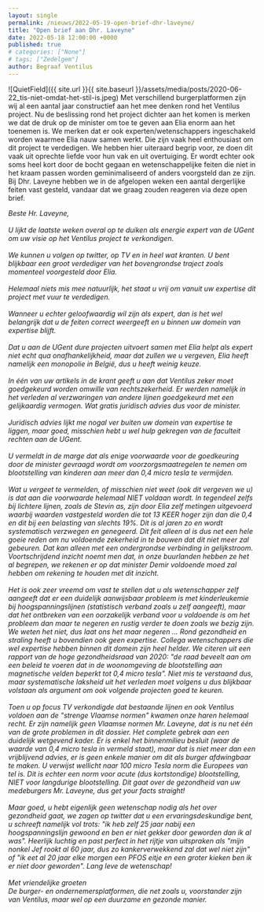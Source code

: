 ```yaml
---
layout: single
permalink: /nieuws/2022-05-19-open-brief-dhr-laveyne/
title: "Open brief aan Dhr. Laveyne"
date: 2022-05-18 12:00:00 +0000
published: true
# categories: ["None"]
# tags: ["Zedelgem"]
author: Begraaf Ventilus
---
```

![QuietField]({{ site.url }}{{ site.baseurl }}/assets/media/posts/2020-06-22_tis-niet-omdat-het-stil-is.jpeg)
Met verschillend burgerplatformen zijn wij al een aantal jaar constructief aan het mee denken rond het Ventilus project.
Nu de beslissing rond het project dichter aan het komen is merken we dat de druk op de minister om toe te geven aan Elia enorm aan het toenemen is.
We merken dat er ook experten/wetenschappers ingeschakeld worden waarmee Elia nauw samen werkt. Die zijn vaak heel enthousiast om dit project te verdedigen.
We hebben hier uiteraard begrip voor, ze doen dit vaak uit oprechte liefde voor hun vak en uit overtuiging.
Er wordt echter ook soms heel kort door de bocht gegaan en wetenschappelijke feiten die niet in het kraam passen worden geminimaliseerd of anders voorgsteld dan ze zijn.
Bij Dhr. Laveyne hebben we in de afgelopen weken een aantal dergerlijke feiten vast gesteld, vandaar dat we graag zouden reageren via deze open brief.

<i>
Beste Hr. Laveyne,</br>
</br>
U lijkt de laatste weken overal op te duiken als energie expert van de UGent om uw visie op het Ventilus project te verkondigen.</br> 
</br>
We kunnen u volgen op twitter, op TV en in heel wat kranten. U bent blijkbaar een groot verdediger van het bovengrondse traject zoals momenteel voorgesteld door Elia.</br>
</br>
Helemaal niets mis mee natuurlijk, het staat u vrij om vanuit uw expertise dit project met vuur te verdedigen.</br>
</br>
Wanneer u echter geloofwaardig wil zijn als expert, dan is het wel belangrijk dat u de feiten correct weergeeft en u binnen uw domein van expertise blijft.</br>
</br>
Dat u aan de UGent dure projecten uitvoert samen met Elia helpt als expert niet echt qua onafhankelijkheid, maar dat zullen we u vergeven, Elia heeft namelijk een monopolie in België, dus u heeft weinig keuze.</br>
</br>
In één van uw artikels in de krant geeft u aan dat Ventilus zeker moet goedgekeurd worden omwille van rechtszekerheid. Er werden namelijk in het verleden al verzwaringen van andere lijnen goedgekeurd met een gelijkaardig vermogen. Wat gratis juridisch advies dus voor de minister.</br>
</br>
Juridisch advies lijkt me nogal ver buiten uw domein van expertise te liggen, maar goed, misschien hebt u wel hulp gekregen van de faculteit rechten aan de UGent.</br>
</br>
U vermeldt in de marge dat als enige voorwaarde voor de goedkeuring door de minister gevraagd wordt om voorzorgsmaatregelen te nemen om blootstelling van kinderen aan meer dan 0,4 micro tesla te vermijden.</br>
</br>
Wat u vergeet te vermelden, of misschien niet weet (ook dit vergeven we u) is dat aan die voorwaarde helemaal NIET voldaan wordt. In tegendeel zelfs bij lichtere lijnen, zoals de Stevin as, zijn door Elia zelf metingen uitgevoerd waarbij waarden vastgesteld worden die tot 13 KEER hoger zijn dan die 0,4 en dit bij een belasting van slechts 19%. Dit is al jaren zo en wordt systematisch verzwegen en genegeerd. Dit feit alleen al is dus net een hele goeie reden om nu voldoende zekerheid in te bouwen dat dit niet meer zal gebeuren. Dat kan alleen met een ondergrondse verbinding in gelijkstroom. Voortschrijdend inzicht noemt men dat, in onze buurlanden hebben ze het al begrepen, we rekenen er op dat minister Demir voldoende moed zal hebben om rekening te houden met dit inzicht.</br>
</br>
Het is ook zeer vreemd om vast te stellen dat u als wetenschapper zelf aangeeft dat er een duidelijk aanwijsbaar probleem is met kinderleukemie bij hoogspanningslijnen (statistisch verband zoals u zelf aangeeft), maar dat het ontbreken van een oorzakelijk verband voor u voldoende is om het probleem dan maar te negeren en rustig verder te doen zoals we bezig zijn. We weten het niet, dus laat ons het maar negeren … Rond gezondheid en straling heeft u bovendien ook geen expertise. Collega wetenschappers die wel expertise hebben binnen dit domein zijn heel helder. We citeren uit een rapport van de hoge gezondheidsraad van 2020: "de raad beveelt aan om een beleid te voeren dat in de woonomgeving de blootstelling aan magnetische velden beperkt tot 0,4 micro tesla". Niet mis te verstaand dus, maar systematische laksheid uit het verleden moet volgens u dus blijkbaar volstaan als argument om ook volgende projecten goed te keuren.</br>
</br>
Toen u op focus TV verkondigde dat bestaande lijnen en ook Ventilus voldoen aan de "strenge Vlaamse normen" kwamen onze haren helemaal recht. Er zijn namelijk geen Vlaamse normen Mr. Laveyne, dat is nu net één van de grote problemen in dit dossier. Het complete gebrek aan een duidelijk wetgevend kader. Er is enkel het binnenmilieu besluit (waar de waarde van 0,4 micro tesla in vermeld staat), maar dat is niet meer dan een vrijblijvend advies,  er is geen enkele manier om dit als burger afdwingbaar te maken. U verwijst wellicht naar 100 micro Tesla norm die Europees van tel is. Dit is echter een norm voor acute (dus kortstondige) blootstelling, NIET voor langdurige blootstelling. Dit gaat over de gezondheid van uw medeburgers Mr. Laveyne, dus get your facts straight!</br>
</br>
Maar goed, u hebt eigenlijk geen wetenschap nodig als het over gezondheid gaat, we zagen op twitter dat u een ervaringsdeskundige bent, u schreeft namelijk vol trots: "ik heb zelf 25 jaar nabij een hoogspanningslijn gewoond en ben er niet gekker door geworden dan ik al was". Heerlijk luchtig en past perfect in het rijtje van uitspraken als "mijn nonkel Jef rookt al 60 jaar, dus zo kankerverwekkend zal dat wel niet zijn" of "ik eet al 20 jaar elke morgen een PFOS eitje en een groter kieken ben ik er niet door geworden". Lang leve de wetenschap!</br>
</br>
Met vriendelijke groeten</br>
De burger- en ondernemersplatformen, die net zoals u, voorstander zijn van Ventilus, maar wel op een duurzame en gezonde manier.
</i>